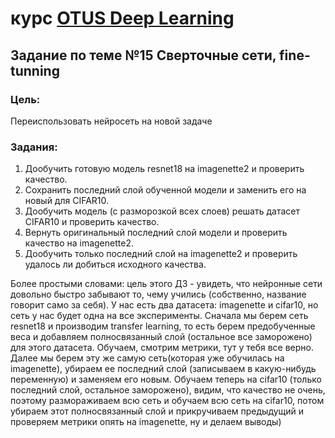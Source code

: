 # курс [OTUS Deep Learning](https://otus.ru/lessons/dl-basic/)

## Задание по теме №15 Сверточные сети, fine-tunning

### Цель:
Переиспользовать нейросеть на новой задаче

### Задания:
1. Дообучить готовую модель resnet18 на imagenette2 и проверить качество.
2. Сохранить последний слой обученной модели и заменить его на новый для CIFAR10.
3. Дообучить модель (с разморозкой всех слоев) решать датасет CIFAR10 и проверить качество.
4. Вернуть оригинальный последний слой модели и проверить качество на imagenette2.
5. Дообучить только последний слой на imagenette2 и проверить удалось ли добиться исходного качества.

Более простыми словами:
цель этого ДЗ - увидеть, что нейронные сети довольно быстро забывают то, чему учились (собственно, название говорит само за себя). У нас есть два датасета: imagenette и cifar10, но сеть у нас будет одна на все эксперименты. Сначала мы берем сеть resnet18 и производим transfer learning, то есть берем предобученные веса и добавляем полносвязанный слой (остальное все заморожено) для этого датасета. Обучаем, смотрим метрики, тут у тебя все верно. Далее мы берем эту же самую сеть(которая уже обучилась на imagenette), убираем ее последний слой (записываем в какую-нибудь переменную) и заменяем его новым. Обучаем теперь на cifar10 (только последний слой, остальное заморожено), видим, что качество не очень, поэтому размораживаем всю сеть и обучаем всю сеть на cifar10, потом убираем этот полносвязанный слой и прикручиваем предыдущий и проверяем метрики опять на imagenette, ну и делаем выводы)



